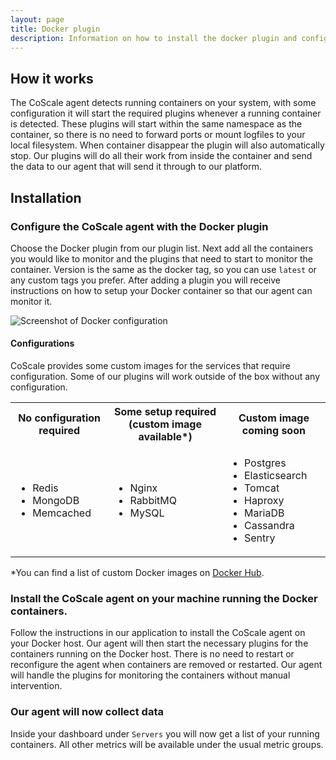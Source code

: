 ```yaml
---
layout: page
title: Docker plugin
description: Information on how to install the docker plugin and configure your container monitoring
---
```


## How it works
The CoScale agent detects running containers on your system, with some configuration it will start the required plugins whenever a running container is detected. These plugins will start within the same namespace as the container, so there is no need to forward ports or mount logfiles to your local filesystem. When container disappear the plugin will also automatically stop. Our plugins will do all their work from inside the container and send the data to our agent that will send it through to our platform.

## Installation

### Configure the CoScale agent with the Docker plugin

Choose the Docker plugin from our plugin list. Next add all the containers you would like to monitor and the plugins that need to start to monitor the container. Version is the same as the docker tag, so you can use `latest` or any custom tags you prefer. After adding a plugin you will receive instructions on how to setup your Docker container so that our agent can monitor it.

<img src="{{ site.baseurl}}/gfx/agent/plugins/docker/configuration.png" alt="Screenshot of Docker configuration" class="img-responsive" />

#### Configurations

CoScale provides some custom images for the services that require configuration. Some of our plugins will work outside of the box without any configuration.

<table>
    <tr>
        <th>No configuration required</th>
        <th>Some setup required (custom image available*)</th>
        <th>Custom image coming soon</th>
    </tr>
    <tr>
        <td>
            <ul>
                <li>Redis</li>
                <li>MongoDB</li>
                <li>Memcached</li>
            </ul>
        </td>
        <td>
            <ul>
                <li>Nginx</li>
                <li>RabbitMQ</li>
                <li>MySQL</li>
            </ul>
        </td>
        <td>
            <ul>
                <li>Postgres</li>
                <li>Elasticsearch</li>
                <li>Tomcat</li>
                <li>Haproxy</li>
                <li>MariaDB</li>
                <li>Cassandra</li>
                <li>Sentry</li>
            </ul>
        </td>
    </tr>
</table>

*You can find a list of custom Docker images on [Docker Hub](https://hub.docker.com/u/coscale/).


### Install the CoScale agent on your machine running the Docker containers.

Follow the instructions in our application to install the CoScale agent on your Docker host. Our agent will then start the necessary plugins for the containers running on the Docker host. There is no need to restart or reconfigure the agent when containers are removed or restarted. Our agent will handle the plugins for monitoring the containers without manual intervention.

### Our agent will now collect data

Inside your dashboard under `Servers` you will now get a list of your running containers. All other metrics will be available under the usual metric groups.
